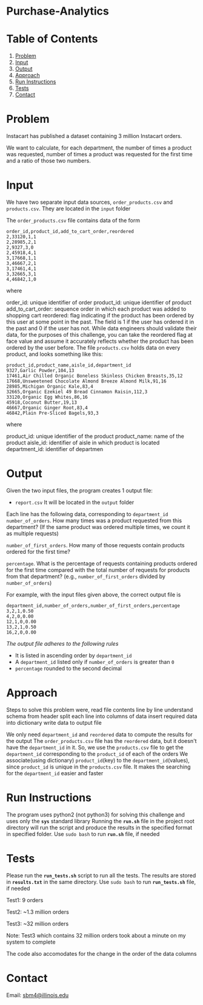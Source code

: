 # Purchase-Analytics

# Table of Contents
1. [Problem](README.md#Problem)
2. [Input](README.md#Input)
3. [Output](README.md#Output)
4. [Approach](README.md#Approach)
5. [Run Instructions](README.md#Run-Instructions)
6. [Tests](README.md#Tests)
7. [Contact](README.md#Contact)

# Problem
Instacart has published a dataset containing 3 million Instacart orders.

We want to calculate, for each department, the number of times a product was requested, number of times a product was requested for the first time and a ratio of those two numbers.

# Input
We have two separate input data sources, `order_products.csv` and `products.csv`. They are located in the `input` folder

The `order_products.csv` file contains data of the form
```
order_id,product_id,add_to_cart_order,reordered
2,33120,1,1
2,28985,2,1
2,9327,3,0
2,45918,4,1
3,17668,1,1
3,46667,2,1
3,17461,4,1
3,32665,3,1
4,46842,1,0
```
where

order_id: unique identifier of order
product_id: unique identifier of product
add_to_cart_order: sequence order in which each product was added to shopping cart
reordered: flag indicating if the product has been ordered by this user at some point in the past. The field is 1 if the user has ordered it in the past and 0 if the user has not. While data engineers should validate their data, for the purposes of this challenge, you can take the reordered flag at face value and assume it accurately reflects whether the product has been ordered by the user before.
The file `products.csv` holds data on every product, and looks something like this:
```
product_id,product_name,aisle_id,department_id
9327,Garlic Powder,104,13
17461,Air Chilled Organic Boneless Skinless Chicken Breasts,35,12
17668,Unsweetened Chocolate Almond Breeze Almond Milk,91,16
28985,Michigan Organic Kale,83,4
32665,Organic Ezekiel 49 Bread Cinnamon Raisin,112,3
33120,Organic Egg Whites,86,16
45918,Coconut Butter,19,13
46667,Organic Ginger Root,83,4
46842,Plain Pre-Sliced Bagels,93,3
```
where

product_id: unique identifier of the product
product_name: name of the product
aisle_id: identifier of aisle in which product is located
department_id: identifier of departmen
  
# Output
Given the two input files, the program creates 1 output file:
* `report.csv`
It will be located in the `output` folder

Each line has the following data, corresponding to `department_id`
`number_of_orders`. How many times was a product requested from this department? (If the same product was ordered multiple times, we count it as multiple requests)

`number_of_first_orders`. How many of those requests contain products ordered for the first time?

`percentage`. What is the percentage of requests containing products ordered for the first time compared with the total number of requests for products from that department? (e.g., `number_of_first_orders` divided by `number_of_orders`)

For example, with the input files given above, the correct output file is

```
department_id,number_of_orders,number_of_first_orders,percentage
3,2,1,0.50
4,2,0,0.00
12,1,0,0.00
13,2,1,0.50
16,2,0,0.00
```

*The output file adheres to the following rules*

- It is listed in ascending order by `department_id`
- A `department_id` listed only if `number_of_orders` is greater than `0`
- `percentage` rounded to the second decimal


# Approach
Steps to solve this problem were,
  read file contents line by line
  understand schema from header
  split each line into columns of data
  insert required data into dictionary
  write data to output file
  
We only need `department_id` and `reordered` data to compute the results for the output
The `order_products.csv` file has the `reordered` data, but it doesn't have the `department_id` in it.
So, we use the `products.csv` file to get the `department_id` corresponding to the `product_id` of each of the orders
We associate(using dictionary) `product_id`(key) to the `department_id`(values), since `product_id` is unique in the `products.csv` file. It makes the searching for the `department_id` easier and faster

# Run Instructions
The program uses python2 (not python3) for solving this challenge and uses only the **`sys`** standard library
Running the **`run.sh`** file in the project root directory will run the script and produce the results in the specified format in specified folder.
Use `sudo bash` to run **`run.sh`** file, if needed

# Tests
Please run the **`run_tests.sh`** script to run all the tests. The results are stored in **`results.txt`** in the same directory.
Use `sudo bash` to run **`run_tests.sh`** file, if needed

Test1:
9 orders

Test2:
~1.3 million orders

Test3:
~32 million orders

Note:
Test3 which contains 32 million orders took about a minute on my system to complete

The code also accomodates for the change in the order of the data columns

# Contact
 Email: sbm4@illinois.edu
